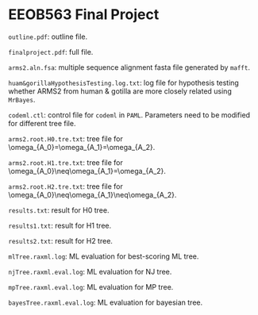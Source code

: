 # EEOB563 Final Project

`outline.pdf`: outline file.

`finalproject.pdf`: full file.

`arms2.aln.fsa`: multiple sequence alignment fasta file generated by `mafft`.

`huam&gorillaHypothesisTesting.log.txt`: log file for hypothesis testing whether ARMS2 from human & gotilla are more closely related using `MrBayes`.

`codeml.ctl`: control file for `codeml` in `PAML`. Parameters need to be modified for different tree file.

`arms2.root.H0.tre.txt`: tree file for \omega_{A_0}=\omega_{A_1}=\omega_{A_2}.

`arms2.root.H1.tre.txt`: tree file for \omega_{A_0}\neq\omega_{A_1}=\omega_{A_2}.

`arms2.root.H2.tre.txt`: tree file for \omega_{A_0}\neq\omega_{A_1}\neq\omega_{A_2}.

`results.txt`: result for H0 tree.

`results1.txt`: result for H1 tree.

`results2.txt`: result for H2 tree.

`mlTree.raxml.log`: ML evaluation for best-scoring ML tree.

`njTree.raxml.eval.log`: ML evaluation for NJ tree.

`mpTree.raxml.eval.log`: ML evaluation for MP tree.

`bayesTree.raxml.eval.log`: ML evaluation for bayesian tree.
